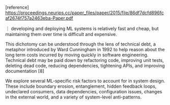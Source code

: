 [reference] https://proceedings.neurips.cc/paper_files/paper/2015/file/86df7dcfd896fcaf2674f757a2463eba-Paper.pdf

｜ developing and deploying ML systems is relatively fast and cheap, but maintaining them over time is difficult and expensive.

This dichotomy can be understood through the lens of technical debt, a metaphor introduced by Ward Cunningham in 1992 to help reason about the long term costs incurred by moving quickly in software engineering. Technical debt may be paid down by refactoring code, improving unit tests, deleting dead code, reducing dependencies, tightening APIs, and improving documentation [8]

We explore several ML-specific risk factors to account for in system design. These include boundary erosion, entanglement, hidden feedback loops, undeclared consumers, data dependencies, configuration issues, changes in the external world, and a variety of system-level anti-patterns.